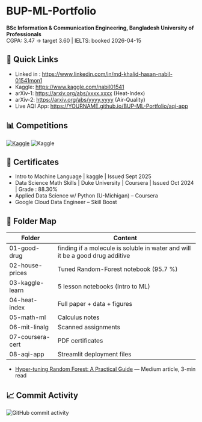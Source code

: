 # BUP-ML-Portfolio  
**BSc Information & Communication Engineering, Bangladesh University of Professionals**  
CGPA: 3.47 → target 3.60 | IELTS: booked 2026-04-15

## 🔗 Quick Links
- Linked in : https://www.linkedin.com/in/md-khalid-hasan-nabil-01541mon1
- Kaggle: https://www.kaggle.com/nabil01541
- arXiv-1: https://arxiv.org/abs/xxxx.xxxx (Heat-Index)  
- arXiv-2: https://arxiv.org/abs/yyyy.yyyy (Air-Quality)  
- Live AQI App: https://YOURNAME.github.io/BUP-ML-Portfolio/aqi-app  

## 📊 Competitions
[![Kaggle](https://img.shields.io/badge/HousePrices-95.7%25-blue)](https://www.kaggle.com/competitions/home-data-for-ml-course/leaderboard)
![Kaggle](https://img.shields.io/badge/SpaceshipTitanic-top8%25-orange)

## 📜 Certificates
- Intro to Machine Language | kaggle | Issued Sept 2025
- Data Science Math Skills | Duke University | Coursera | Issued Oct 2024 | Grade : 88.30%
- Applied Data Science w/ Python (U-Michigan) – Coursera  
- Google Cloud Data Engineer – Skill Boost  

## 📁 Folder Map
| Folder | Content |
|--------|---------|
| 01-good-drug | finding if a molecule is soluble in water and will it be a good drug additive |
| 02-house-prices | Tuned Random-Forest notebook (95.7 %) |
| 03-kaggle-learn | 5 lesson notebooks (Intro to ML) |
| 04-heat-index | Full paper + data + figures |
| 05-math-ml | Calculus notes |
| 06-mit-linalg | Scanned assignments |
| 07-coursera-cert | PDF certificates |
| 08-aqi-app | Streamlit deployment files |

<!-- Add this line to your GitHub README.md -->
- [Hyper-tuning Random Forest: A Practical Guide]([PASTE_URL_HERE](https://medium.com/@nabilhasan01541work/hyper-tuning-random-forest-a-practical-guide-for-performance-optimization-a5cdda83356e)) — Medium article, 3-min read

## 📈 Commit Activity
![GitHub commit activity](https://img.shields.io/github/commit-activity/m/not-your-pancake/BUP-ML-Portfolio)
